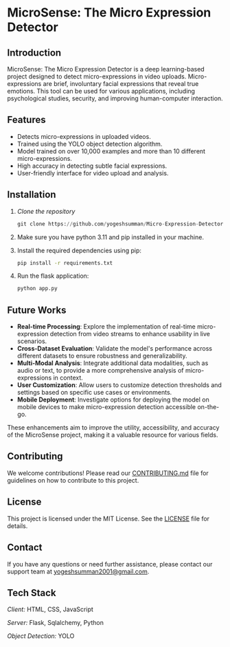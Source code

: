 # MicroSense: The Micro Expression Detector

## Introduction
MicroSense: The Micro Expression Detector is a deep learning-based project designed to detect micro-expressions in video uploads. Micro-expressions are brief, involuntary facial expressions that reveal true emotions. This tool can be used for various applications, including psychological studies, security, and improving human-computer interaction.

## Features
- Detects micro-expressions in uploaded videos.
- Trained using the YOLO object detection algorithm.
- Model trained on over 10,000 examples and more than 10 different micro-expressions.
- High accuracy in detecting subtle facial expressions.
- User-friendly interface for video upload and analysis.

## Installation
1. *Clone the repository*
    ```python
    git clone https://github.com/yogeshsumman/Micro-Expression-Detector.git
    ```
2. Make sure you have python 3.11 and pip installed in your machine.
3. Install the required dependencies using pip:
    ```bash
    pip install -r requirements.txt
    ```

4. Run the flask application:
    ```bash
    python app.py
    ```


## Future Works
- **Real-time Processing**: Explore the implementation of real-time micro-expression detection from video streams to enhance usability in live scenarios.
- **Cross-Dataset Evaluation**: Validate the model's performance across different datasets to ensure robustness and generalizability.
- **Multi-Modal Analysis**: Integrate additional data modalities, such as audio or text, to provide a more comprehensive analysis of micro-expressions in context.
- **User Customization**: Allow users to customize detection thresholds and settings based on specific use cases or environments.
- **Mobile Deployment**: Investigate options for deploying the model on mobile devices to make micro-expression detection accessible on-the-go.

These enhancements aim to improve the utility, accessibility, and accuracy of the MicroSense project, making it a valuable resource for various fields.

## Contributing
We welcome contributions! Please read our [CONTRIBUTING.md](CONTRIBUTING.md) file for guidelines on how to contribute to this project.

## License
This project is licensed under the MIT License. See the [LICENSE](LICENSE) file for details.

## Contact
If you have any questions or need further assistance, please contact our support team at yogeshsumman2001@gmail.com.

## Tech Stack

*Client:* HTML, CSS, JavaScript

*Server:* Flask, Sqlalchemy, Python

*Object Detection:* YOLO 

